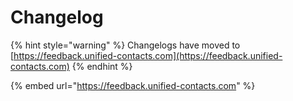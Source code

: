 # Changelog



{% hint style="warning" %}
Changelogs have moved to [https://feedback.unified-contacts.com](https://feedback.unified-contacts.com)
{% endhint %}



{% embed url="https://feedback.unified-contacts.com" %}
